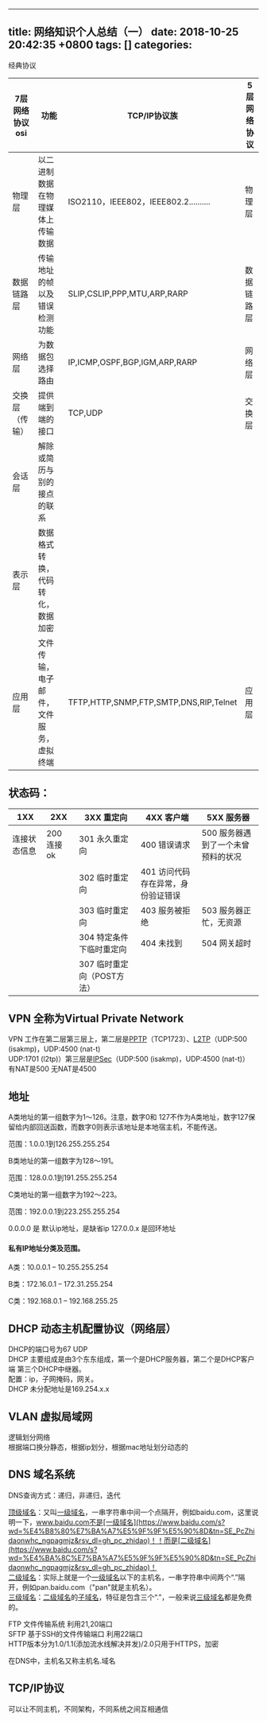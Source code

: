 
---
title: 网络知识个人总结（一）
date: 2018-10-25 20:42:35 +0800
tags: []
categories: 
---
经典协议

| 7层网络协议osi | 功能 | TCP/IP协议族 | 5层网络协议 |
| --- | --- | --- | --- |
| 物理层 | 以二进制数据在物理媒体上传输数据 | ISO2110，IEEE802，IEEE802.2.......... | 物理层 |
| 数据链路层 | 传输地址的帧以及错误检测功能 | SLIP,CSLIP,PPP,MTU,ARP,RARP | 数据链路层 |
| 网络层 | 为数据包选择路由 | IP,ICMP,OSPF,BGP,IGM,ARP,RARP | 网络层 |
| 交换层（传输） | 提供端到端的接口 | TCP,UDP | 交换层 |
| 会话层 | 解除或简历与别的接点的联系 |  |  |
| 表示层 | 数据格式转换，代码转化，数据加密 |  |  |
| 应用层 | 文件传输，电子邮件，文件服务，虚拟终端 | TFTP,HTTP,SNMP,FTP,SMTP,DNS,RIP,Telnet | 应用层 |

<a name="ilhbks"></a>
## [](#ilhbks)状态码：
| 1XX | 2XX | 3XX 重定向 | 4XX 客户端 | 5XX 服务器 |
| --- | --- | --- | --- | --- |
| 连接状态信息 | 200 连接ok | 301 永久重定向 | 400 错误请求 | 500 服务器遇到了一个未曾预料的状况 |
|  |  | 302 临时重定向 | 401 访问代码存在异常，身份验证错误 |  |
|  |  | 303 临时重定向 | 403 服务被拒绝 | 503 服务器正忙，无资源 |
|  |  | 304 特定条件下临时重定向 | 404 未找到 | 504 网关超时 |
|  |  | 307 临时重定向（POST方法） |  |  |


<a name="havake"></a>
## [](#havake)VPN 全称为Virtual Private Network
VPN 工作在第二层第三层上，第二层是[PPTP](https://baike.baidu.com/item/PPTP)（TCP1723）、[L2TP](https://baike.baidu.com/item/L2TP)（UDP:500 (isakmp)，UDP:4500 (nat-t)<br />UDP:1701 (l2tp)）第三层是[IPSec](https://baike.baidu.com/item/IPSec)（UDP:500 (isakmp)，UDP:4500 (nat-t)）<br />有NAT是500 无NAT是4500



<a name="ntycfe"></a>
## [](#ntycfe)地址
A类地址的第一组数字为1～126。注意，数字0和 127不作为A类地址，数字127保留给内部回送函数，而数字0则表示该地址是本地宿主机，不能传送。

范围：1.0.0.1到126.255.255.254

B类地址的第一组数字为128～191。

范围：128.0.0.1到191.255.255.254

C类地址的第一组数字为192～223。

范围：192.0.0.1到223.255.255.254

0.0.0.0 是 默认ip地址，是缺省ip 127.0.0.x 是回环地址
<a name="8334sw"></a>
#### [](#8334sw)私有IP地址分类及范围。

A类：10.0.0.1 – 10.255.255.254

B类：172.16.0.1 – 172.31.255.254

C类：192.168.0.1 – 192.168.255.25

<a name="lpzark"></a>
## [](#lpzark)DHCP 动态主机配置协议（网络层）
DHCP的端口号为67 UDP<br />DHCP 主要组成是由3个东东组成，第一个是DHCP服务器，第二个是DHCP客户端 第三个DHCP中继器。<br />配置：ip，子网掩码，网关。<br />DHCP 未分配地址是169.254.x.x
<a name="wcp6tq"></a>
## [](#wcp6tq)VLAN 虚拟局域网
逻辑划分网络<br />根据端口换分静态，根据ip划分，根据mac地址划分动态的<br />


<a name="qkzivq"></a>
## [](#qkzivq)DNS 域名系统
DNS查询方式：递归，非递归，迭代

[顶级域名](https://www.baidu.com/s?wd=%E9%A1%B6%E7%BA%A7%E5%9F%9F%E5%90%8D&tn=SE_PcZhidaonwhc_ngpagmjz&rsv_dl=gh_pc_zhidao)：又叫[一级域名](https://www.baidu.com/s?wd=%E4%B8%80%E7%BA%A7%E5%9F%9F%E5%90%8D&tn=SE_PcZhidaonwhc_ngpagmjz&rsv_dl=gh_pc_zhidao)，一串字符串中间一个点隔开，例如baidu.com，这里说明一下，www.baidu.com不是[一级域名](https://www.baidu.com/s?wd=%E4%B8%80%E7%BA%A7%E5%9F%9F%E5%90%8D&tn=SE_PcZhidaonwhc_ngpagmjz&rsv_dl=gh_pc_zhidao)！！而是[二级域名](https://www.baidu.com/s?wd=%E4%BA%8C%E7%BA%A7%E5%9F%9F%E5%90%8D&tn=SE_PcZhidaonwhc_ngpagmjz&rsv_dl=gh_pc_zhidao)！<br />[二级域名](https://www.baidu.com/s?wd=%E4%BA%8C%E7%BA%A7%E5%9F%9F%E5%90%8D&tn=SE_PcZhidaonwhc_ngpagmjz&rsv_dl=gh_pc_zhidao)：实际上就是一个[一级域名](https://www.baidu.com/s?wd=%E4%B8%80%E7%BA%A7%E5%9F%9F%E5%90%8D&tn=SE_PcZhidaonwhc_ngpagmjz&rsv_dl=gh_pc_zhidao)以下的主机名，一串字符串中间两个“.”隔开，例如pan.baidu.com（"pan"就是主机名）。<br />[三级域名](https://www.baidu.com/s?wd=%E4%B8%89%E7%BA%A7%E5%9F%9F%E5%90%8D&tn=SE_PcZhidaonwhc_ngpagmjz&rsv_dl=gh_pc_zhidao)：[二级域名](https://www.baidu.com/s?wd=%E4%BA%8C%E7%BA%A7%E5%9F%9F%E5%90%8D&tn=SE_PcZhidaonwhc_ngpagmjz&rsv_dl=gh_pc_zhidao)的[子域名](https://www.baidu.com/s?wd=%E5%AD%90%E5%9F%9F%E5%90%8D&tn=SE_PcZhidaonwhc_ngpagmjz&rsv_dl=gh_pc_zhidao)，特征是包含三个“.”，一般来说[三级域名](https://www.baidu.com/s?wd=%E4%B8%89%E7%BA%A7%E5%9F%9F%E5%90%8D&tn=SE_PcZhidaonwhc_ngpagmjz&rsv_dl=gh_pc_zhidao)都是免费的。

FTP 文件传输系统 利用21,20端口<br />SFTP 基于SSH的文件传输端口 利用22端口<br />HTTP版本分为1.0/1.1(添加流水线解决并发)/2.0只用于HTTPS，加密

在DNS中，主机名又称主机名.域名
<a name="sop7xl"></a>
## [](#sop7xl)**TCP/IP协议**
可以让不同主机，不同架构，不同系统之间互相通信

